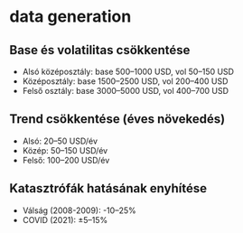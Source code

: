 # data generation

## Base és volatilitas csökkentése
- Alsó középosztály: base 500–1000 USD, vol 50–150 USD
- Középosztály: base 1500–2500 USD, vol 200–400 USD
- Felső osztály: base 3000–5000 USD, vol 400–700 USD

## Trend csökkentése (éves növekedés)
- Alsó: 20–50 USD/év
- Közép: 50–150 USD/év
- Felső: 100–200 USD/év

## Katasztrófák hatásának enyhítése
- Válság (2008-2009): -10–25%
- COVID (2021): ±5–15%